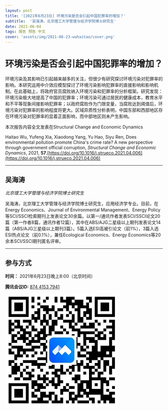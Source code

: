 ```yaml
---
layout: post
title: '[2021年6月23日] 环境污染是否会引起中国犯罪率的增加？'
subtitle:  '吴海涛，北京理工大学管理与经济学院博士研究生'
date: 2021-06-04
tags: 报告 预告 中文
cover: 'assets/img/2021-06-23-wuhaitao/cover.png'
---
```


# 环境污染是否会引起中国犯罪率的增加？

环境污染及其影响已引起越来越多的关注，但很少有研究探讨环境污染对犯罪率的影响。本研究运用中介效应模型探讨了环境污染影响犯罪率的直接影响和影响机制。在此基础上，将政府官员腐败纳入环境污染和犯罪率的分析框架。研究发现：环境污染极大地提高了中国的犯罪率；环境污染可通过居民的健康成本，教育水平和不平等现象间接影响犯罪率；以政府腐败作为门限变量，当腐败达到阈值后，环境污染对犯罪率的影响程度将更大。区域异质性分析表明，中国东部和西部地区存在环境污染对犯罪率的显着正面影响，而中部地区则未产生影响。

本次报告内容全文发表在Structural Change and Economic Dynamics

Haitao Wu, Yufeng Xia, Xiaodong Yang, Yu Hao, Siyu Ren, Does environmental pollution promote China's crime rate? A new perspective through government official corruption, *Structural Change and Economic Dynamics*, 2021, **57**.[https://doi.org/10.1016/j.strueco.2021.04.006](https://doi.org/10.1016/j.strueco.2021.04.006)

----------

## 吴海涛

*北京理工大学管理与经济学院博士研究生*

吴海涛，北京理工大学管理与经济学院博士研究生，应用经济学专业。目前，在Energy Economics、Journal of Environmental Management、Energy Policy等SCI/SSCI检索期刊上发表论文30余篇。以第一/通讯作者发表SCI/SSCI论文20篇（第一作者8篇，通讯作者12篇），其中在ABS/AJG二星级以上期刊发表论文14篇（ABS/AJG三星级以上期刊3篇）。5篇入选ESI高被引论文（前1%），3篇入选ESI热点论文（前0.1%），兼任Ecological Economics、Energy Economics等20余本SCI/SSCI期刊匿名评审。	

-----------
##  参与方式

 **时间：** 2021年6月23日晚上8:00（北京时间）

 **腾讯会议ID:** [874 4153 7941](https://meeting.tencent.com/s/UIeb8Y3Vky8l)

 ![meeting link](/assets/img/2021-06-23-wuhaitao/link.jpeg)